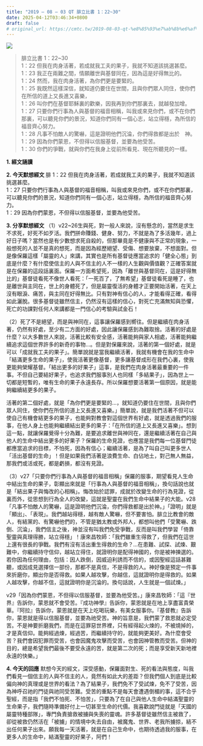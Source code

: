 ```yaml
---
title: "2019 – 08 – 03 QT 腓立比書 1：22~30"
date: 2025-04-12T03:46:34+0800
draft: false
# original_url: https://cmtc.tw/2019-08-03-qt-%e8%85%93%e7%ab%8b%e6%af%94%e6%9b%b8-1%ef%bc%9a2230
---
```


![](/images/qt.jpg)
> 腓立比書 1：22\~30  
> 1：22 但我在肉身活著，若成就我工夫的果子，我就不知道該挑選甚麼。  
> 1：23 我正在兩難之間，情願離世與基督同在，因為這是好得無比的。  
> 1：24 然而，我在肉身活著，為你們更是要緊的。  
> 1：25 我既然這樣深信，就知道仍要住在世間，且與你們眾人同住，使你們在所信的道上又長進又喜樂，  
> 1：26 叫你們在基督耶穌裏的歡樂，因我再到你們那裏去，就越發加增。  
> 1：27 只要你們行事為人與基督的福音相稱，叫我或來見你們，或不在你們那裏，可以聽見你們的景況，知道你們同有一個心志，站立得穩，為所信的福音齊心努力。  
> 1：28 凡事不怕敵人的驚嚇，這是證明他們沉淪，你們得救都是出於　神。  
> 1：29 因為你們蒙恩，不但得以信服基督，並要為他受苦。  
> 1：30 你們的爭戰，就與你們在我身上從前所看見、現在所聽見的一樣。

**1. 經文誦讀**

**2.  今天默想經文**
腓 1：22 但我在肉身活著，若成就我工夫的果子，我就不知道該挑選甚麼。  
1：27 只要你們行事為人與基督的福音相稱，叫我或來見你們，或不在你們那裏，可以聽見你們的景況，知道你們同有一個心志，站立得穩，為所信的福音齊心努力。  
1：29 因為你們蒙恩，不但得以信服基督，並要為他受苦。

**3. 分享默想經文**
（1）v22\~26生與死，對一般人來說，沒有懸念的，當然是求生不求死，好死不如歹活。我們拼命賺錢、健身、努力，不就是為了多活幾年，過上好日子嗎？當然也是有少數想求死自殺的，但那畢竟是不健康與不正常的現象，一般想死的人並不是真的想死，而是因為經歷絕望、受傷、想要放棄，不想面對。但是像保羅這樣「屬靈的人」來講，其實也是所有基督徒應當追求的「健全心態」到底是什麼？有什麼使信主的人與不信主的人不一樣的人生觀與價值觀？正確答案就是在保羅的這段話裏面。保羅一方面希望死，因為「離世與基督同在，這是好得無比的」基督徒看死不像世人看死：「一死百了，了無希望」基督徒看死是睡了，也是離世與主同在，世上的身體死了，但是屬靈復活的身體才正要開始活著，在天上沒有眼淚、痛苦，與主同在好得無比。只有對神有信心的人，才能看得正確，看得如此灑脫。很多基督徒雖然信主，仍然沒有這樣的信心，對死亡充滿無知與恐懼，死亡的功課對任何人來講都是一門信心的考驗與試金石！

（2）死了不是絕望，而是與神同在，這事讓保羅感到嚮往。但是繼續在肉身活著，仍然有好處，至少有二方面的好處，因此讓保羅感到為難取捨。活著的好處是什麼？以大多數世人來說，活著比較有安全感，活著能夠與家人相處，活著能夠繼續追求這個世界許多的新奇的事物…。但是對保羅來說，活著的第一個好處，就是可以「成就我工夫的果子」。簡單說就是當我繼續活著，我就有機會在我的生命中「結滿更多生命的果子」，使我活著更像基督，更多讓基督成形在我們心裏，使我更能夠榮耀基督。「結出更多的好果子」這事，是我們在肉身活著最重要的一件事。不但自己要結好果子，也追求我們服事別人也同樣「多結果子」，因為世上一切都是短暫的，唯有生命的果子永遠長存。所以保羅想要活著第一個原因，就是能夠繼續結更多的果子。

活著的第二個好處，就是「為你們更是要緊的…，就知道仍要住在世間，且與你們眾人同住，使你們在所信的道上又長進又喜樂。」簡單說，就是我們活著不但可以使自己有機會結更多的果子，也能夠對教會對這個世界有好處，就是透過我們的服事，在他人身上也能夠繼續結出更多的果子：「在所信的道上又長進又喜樂」。想到這一點，就讓保羅覺得十分為難，是要追求離世與神同在，還是繼續活著在自己與他人的生命中結出更多的好果子？保羅的生命見證，也應當是我們每一位基督門徒都應當追求的目標，不怕死，因為有信心；繼續活著，是為了叫自己叫更多世人「活出基督的生命」！但是如果我們活著是浪費生命、白佔地土，對己無人無益，那我們或活或死，都是虧損，都沒有見證。

（3）v27「只要你們行事為人與基督的福音相稱」保羅的服事，期望看見人生命中結出生命的果子，彰顯出來就是「行事為人與基督的福音相稱」，換句話說也就是「結出果子與悔改的心相稱」。悔改始於認罪，成就於改變生命的行為見證，從裏而外，從思想到行為全人的改變，這就是聖靈在我們生命中結果子的大能。v28「凡事不怕敵人的驚嚇，這是證明他們沉淪，你們得救都是出於神。」「證明」就是「顯出」、「表現」。我們越站得穩，越有敵人驚嚇，但不要害怕。腓立比教會的敵人，有結黨的、有驚嚇他們的，不管是猶太教或外邦人，都想叫他們「受驚嚇、跌倒、沉淪」，我們信主之後，神並沒有叫我們免受爭戰，反而是叫我們學習「倚靠聖靈與真理得勝，站立得穩」！康來昌牧師：「我們雖重生得救了，但我們在這世上還有很長的爭戰。我們有沒有活出重生得救的生命？…在患難、試探、試煉、艱難中，你繼續持守信仰，越站立得住，就證明你是配得神國的，你是被神揀選的。若你因為任何理由，包括：因人跌倒，因威迫利誘而不信的，或因聖經這話甚難聽，或因成見選擇信一部份，那都不是真信，不是得救的人。神好像是預定一件事來折磨你，顯出你是否得救。如果人越攻擊，你越信，這就證明你是得救的。如果人越攻擊，你越不信，這就證明你是沉淪的。換句話說，人生就是一個試煉。」

v29「因為你們蒙恩，不但得以信服基督，並要為他受苦。」康來昌牧師：「這『世界』告訴你，蒙恩就不會受苦。『成功神學』告訴你，蒙恩就是在地上享盡富貴榮華。『阿拉』告訴你，蒙恩就是在天上吃喝玩樂，有美女服事你。『基督教』告訴你，蒙恩就是得以信服基督，並要為祂受苦。神的旨意是，我們蒙了救恩就必定受苦。不是神要折磨我們，而是在這罪惡世界裡，只有經得起火煉的，不被燒掉的，才是真信仰。能夠經過煉，經過苦，而繼續持守的，就能夠更美好。為什麼會受苦？我們會因犯罪而受苦，也會因魔鬼攻擊而受苦，也會因神管教而受苦。但神的目的，總是希望我們最後不要受永遠的苦，就是第二次的死；而是享受新天新地裡永遠的快樂。」

**4. 今天的回應**
默想今天的經文，深受感動，保羅面對生、死的看法與態度，叫我們看見一個信主的人與不信主的人，竟然有如此大的差距？但我們個人到底是比較偏向神的真理或是世界的看法？為了結果子，我們免不了受試煉，免不了受苦，因為神呼召祂的門徒與祂同受苦難。受苦的重點不是每天會遭遇倒楣的事，這不合乎聖經，而是指「我們不怕死、不怕苦」，只要為了在自己與他人生命中結滿聖靈的生命果子，我們隨時準備好付上一切甚至生命的代價。我喜歡說門徒就是「天國的屬靈特種部隊」，專門負責搶救被擄與失喪的靈魂。許多基督徒雖然信主被救了，卻從被救仍然活在「被擄」的情境中失去自由，被魔鬼、世界、老我所擄掠，結不出任何果子出來。願我每一天活著，就是在自己生命中，也期待透過我的服事，在更多人的生命中，結滿聖靈的好果子，阿們！
